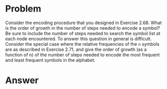 # Problem

Consider the encoding procedure that you designed in Exercise 2.68. What is the order of growth in the number of steps needed to encode a symbol? Be sure to include the number of steps needed to search the symbol list at each node encountered. To answer this question in general is difficult. Consider the special case where the relative frequencies of the `n` symbols are as described in Exercise 2.71, and give the order of growth (as a function of n) of the number of steps needed to encode the most frequent and least frequent symbols in the alphabet.

# Answer
